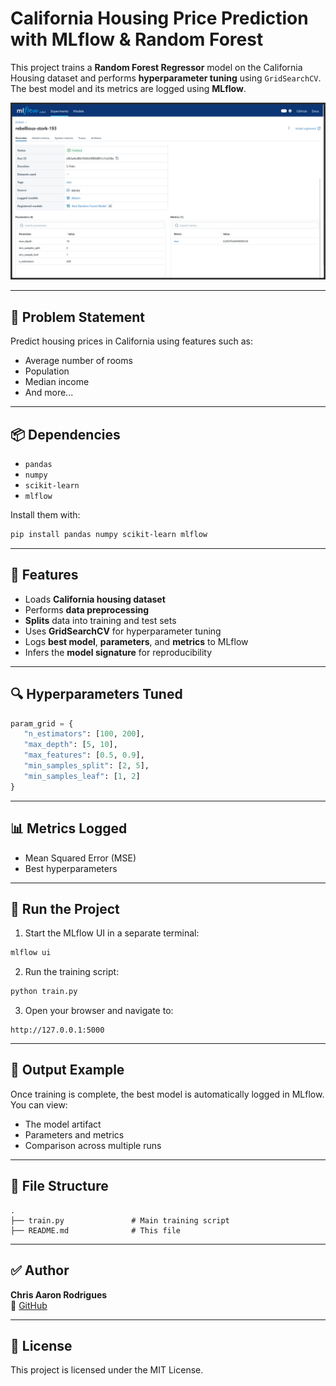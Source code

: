 # California Housing Price Prediction with MLflow & Random Forest

This project trains a **Random Forest Regressor** model on the California Housing dataset and performs **hyperparameter tuning** using `GridSearchCV`. The best model and its metrics are logged using **MLflow**.

![Workflow](assets/diagram.png)

---

## 🧠 Problem Statement

Predict housing prices in California using features such as:
- Average number of rooms
- Population
- Median income
- And more...

---

## 📦 Dependencies

- `pandas`
- `numpy`
- `scikit-learn`
- `mlflow`

Install them with:

```bash
pip install pandas numpy scikit-learn mlflow
```

---

## 🧰 Features

- Loads **California housing dataset**
- Performs **data preprocessing**
- **Splits** data into training and test sets
- Uses **GridSearchCV** for hyperparameter tuning
- Logs **best model**, **parameters**, and **metrics** to MLflow
- Infers the **model signature** for reproducibility

---

## 🔍 Hyperparameters Tuned

```python
param_grid = {
   "n_estimators": [100, 200],
   "max_depth": [5, 10], 
   "max_features": [0.5, 0.9],
   "min_samples_split": [2, 5],   
   "min_samples_leaf": [1, 2] 
}
```

---

## 📊 Metrics Logged

- Mean Squared Error (MSE)
- Best hyperparameters

---

## 🚀 Run the Project

1. Start the MLflow UI in a separate terminal:
```bash
mlflow ui
```

2. Run the training script:
```bash
python train.py
```

3. Open your browser and navigate to:
```
http://127.0.0.1:5000
```

---

## 🧪 Output Example

Once training is complete, the best model is automatically logged in MLflow. You can view:

- The model artifact
- Parameters and metrics
- Comparison across multiple runs

---

## 📁 File Structure

```plaintext
.
├── train.py               # Main training script
├── README.md              # This file
```

---

## ✅ Author

**Chris Aaron Rodrigues**  
🔗 [GitHub](https://github.com/Aaron2Rodrigues)

---

## 📄 License

This project is licensed under the MIT License.
